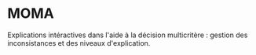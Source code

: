 # MOMA
Explications intéractives dans l'aide à la décision multicritère : gestion des inconsistances et des niveaux d'explication.
